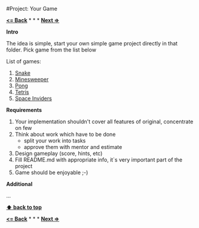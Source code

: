 #Project: Your Game

**[<= Back](../06-project-paint.md)**		*	*	*	**[Next =>](../../03-nodejs/nodejs.md)**

**Intro**

The idea is simple, start your own simple game project directly in that folder.
Pick game from the list below

List of games:

1. [Snake](https://en.wikipedia.org/wiki/Snake_\(video_game\))
1. [Minesweeper](https://en.wikipedia.org/wiki/Minesweeper_\(video_game\))
1. [Pong](https://en.wikipedia.org/wiki/Pong)
1. [Tetris](https://en.wikipedia.org/wiki/Tetris)
1. [Space Inviders](https://en.wikipedia.org/wiki/Space_Invaders)


**Requirements**

1. Your implementation shouldn't cover all features of original, concentrate on few
1. Think about work which have to be done
    * split your work into tasks
    * approve them with mentor and estimate
1. Design gameplay (score, hints, etc)
1. Fill README.md with appropriate info, it`s very important part of the project 
1. Game should be enjoyable ;-)

**Additional**

...


**[⬆ back to top](#table-of-contents)**


**[<= Back](../06-project-paint.md)**		*	*	*	**[Next =>](../../03-nodejs/nodejs.md)**
